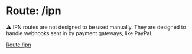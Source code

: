 # Route: /ipn

<aside>
⚠️ IPN routes are not designed to be used manually. They are designed to handle webhooks sent in by payment gateways, like PayPal.

</aside>

[Route /ipn](Route%20ipn%20adf5e43eb6a144d6a1190607b408d790/Route%20ipn%202d91f0becf52414bbd16d7e6eedabe62.csv)